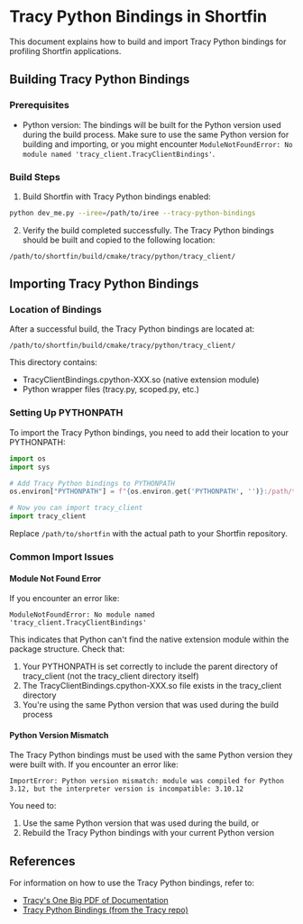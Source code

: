 # Tracy Python Bindings in Shortfin

This document explains how to build and import Tracy Python bindings for profiling Shortfin applications.

## Building Tracy Python Bindings

### Prerequisites

- Python version: The bindings will be built for the Python version used during the build process. Make sure to use the same Python version for building and importing, or you might encounter `ModuleNotFoundError: No module named 'tracy_client.TracyClientBindings'`.

### Build Steps

1. Build Shortfin with Tracy Python bindings enabled:

```bash
python dev_me.py --iree=/path/to/iree --tracy-python-bindings
```

2. Verify the build completed successfully. The Tracy Python bindings should be built and copied to the following location:

```
/path/to/shortfin/build/cmake/tracy/python/tracy_client/
```

## Importing Tracy Python Bindings

### Location of Bindings

After a successful build, the Tracy Python bindings are located at:

```
/path/to/shortfin/build/cmake/tracy/python/tracy_client/
```

This directory contains:
- TracyClientBindings.cpython-XXX.so (native extension module)
- Python wrapper files (tracy.py, scoped.py, etc.)

### Setting Up PYTHONPATH

To import the Tracy Python bindings, you need to add their location to your PYTHONPATH:

```python
import os
import sys

# Add Tracy Python bindings to PYTHONPATH
os.environ["PYTHONPATH"] = f"{os.environ.get('PYTHONPATH', '')}:/path/to/shortfin/build/cmake/tracy/python"

# Now you can import tracy_client
import tracy_client
```

Replace `/path/to/shortfin` with the actual path to your Shortfin repository.

### Common Import Issues

#### Module Not Found Error

If you encounter an error like:

```
ModuleNotFoundError: No module named 'tracy_client.TracyClientBindings'
```

This indicates that Python can't find the native extension module within the package structure. Check that:
1. Your PYTHONPATH is set correctly to include the parent directory of tracy_client (not the tracy_client directory itself)
2. The TracyClientBindings.cpython-XXX.so file exists in the tracy_client directory
3. You're using the same Python version that was used during the build process

#### Python Version Mismatch

The Tracy Python bindings must be used with the same Python version they were built with. If you encounter an error like:

```
ImportError: Python version mismatch: module was compiled for Python 3.12, but the interpreter version is incompatible: 3.10.12
```

You need to:
1. Use the same Python version that was used during the build, or
2. Rebuild the Tracy Python bindings with your current Python version

## References

For information on how to use the Tracy Python bindings, refer to:

- [Tracy's One Big PDF of Documentation](https://github.com/wolfpld/tracy/releases/latest/download/tracy.pdf)
- [Tracy Python Bindings (from the Tracy repo)](https://github.com/wolfpld/tracy/tree/master/python)
